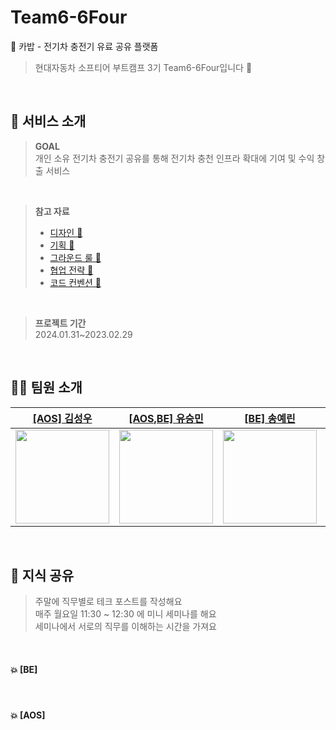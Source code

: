 # Team6-6Four
🔋 카밥 - 전기차 충전기 유료 공유 플랫폼

> 현대자동차 소프티어 부트캠프 3기
> Team6-6Four입니다 🙂  
<br>

## 🌴 서비스 소개
> **GOAL**  
> 개인 소유 전기차 충전기 공유를 통해 전기차 충천 인프라 확대에 기여 및 수익 창출 서비스
<br>

> **참고 자료**  
> * [디자인 🎨](https://www.figma.com/file/oFf3iFzY8G3QBokW6ISa1c/design?type=design&node-id=211%3A3671&mode=design&t=RH6UMUEEc9uiwixq-1)
> * [기획 📝](https://fabulous-peach-01a.notion.site/404985747ce44eb682a848510b1f73e5?pvs=4)
> * [그라운드 룰 📍](https://github.com/softeerbootcamp-3rd/Team6-6Four/wiki/GroundRule)
> * [협업 전략 📐](https://fabulous-peach-01a.notion.site/ee5faacb4e4049c1993e9cf7801b0cb0?pvs=4)
> * [코드 컨벤션 🚜](https://github.com/softeerbootcamp-3rd/Team6-6Four)
<br>

> **프로젝트 기간**  
> 2024.01.31~2023.02.29
<br>

## 🧑‍💻 팀원 소개
| [[AOS] 김성우](https://github.com/kimseongwooo)                | [[AOS,BE] 유승민](https://github.com/99winnmin)                                                | [[BE] 송예린](https://github.com/yeriinnn)                         | [[BE] 이대산](https://github.com/DSL2e)                         | 
|---------------------------------------------------------|-------------------------------------------------------------|-----------------------------------------------------------|---------------------------------------------------------|
| <img src="https://github.com/softeerbootcamp-3rd/Team6-6Four/assets/102938120/ce7f1859-7418-4981-99bf-451c03c0d946" width="150"> | <img src="https://github.com/softeerbootcamp-3rd/Team6-6Four/assets/102938120/9ede35f5-a1c4-4024-b1ef-4f46d0391bd4" width="150"> | <img src="https://github.com/softeerbootcamp-3rd/Team6-6Four/assets/102938120/f1ad17a6-733b-4857-b8a2-9646958fef45" width="150"> | <img src="https://github.com/softeerbootcamp-3rd/Team6-6Four/assets/102938120/5c8dfa4b-5d2f-49ce-bb39-6c88d5667ff1" width="150"> |
<br>

## 🧐 지식 공유
> 주말에 직무별로 테크 포스트를 작성해요   
> 매주 월요일 11:30 ~ 12:30 에 미니 세미나를 해요  
> 세미나에서 서로의 직무를 이해하는 시간을 가져요
<br>

#### 💥 [BE]
<br>


#### 💥 [AOS]
<br>


<br>
